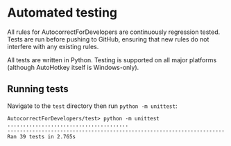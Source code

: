 # Automated testing

All rules for AutocorrectForDevelopers are continuously regression tested. Tests are run before pushing to GitHub, ensuring that new rules do not interfere with any existing rules.

All tests are written in Python. Testing is supported on all major platforms (although AutoHotkey itself is Windows-only).

## Running tests

Navigate to the `test` directory then run `python -m unittest`:

```
AutocorrectForDevelopers/test> python -m unittest
.......................................
----------------------------------------------------------------------
Ran 39 tests in 2.765s
```
